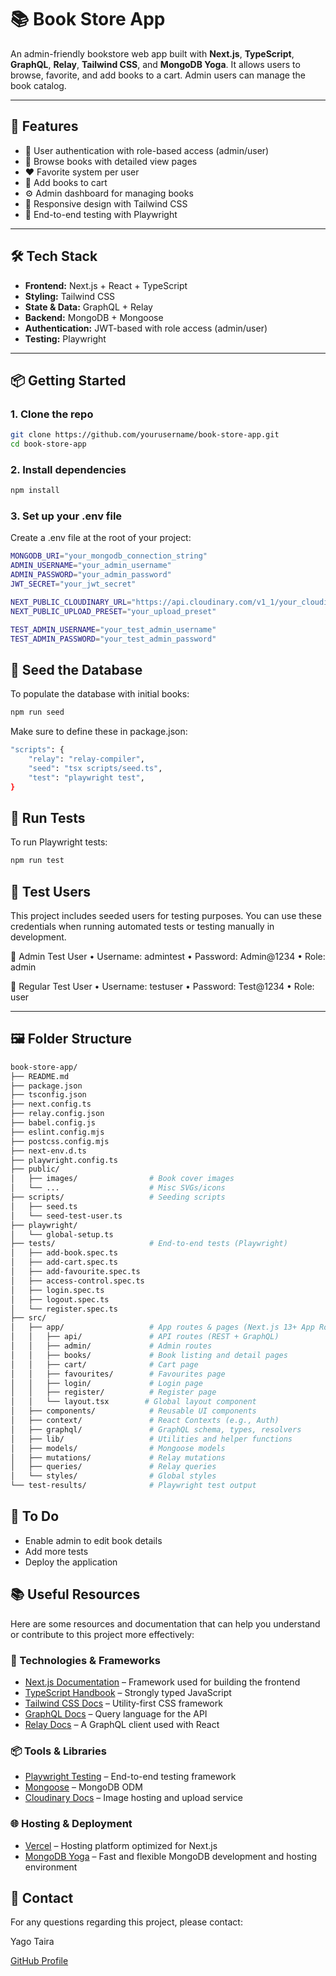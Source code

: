 # 📚 Book Store App

An admin-friendly bookstore web app built with **Next.js**, **TypeScript**, **GraphQL**, **Relay**, **Tailwind CSS**, and **MongoDB Yoga**. It allows users to browse, favorite, and add books to a cart. Admin users can manage the book catalog.

---

## 🚀 Features

- 🔐 User authentication with role-based access (admin/user)
- 📖 Browse books with detailed view pages
- ❤️ Favorite system per user
- 🛒 Add books to cart
- ⚙️ Admin dashboard for managing books
- 🌈 Responsive design with Tailwind CSS
- 🧪 End-to-end testing with Playwright

---

## 🛠️ Tech Stack

- **Frontend:** Next.js + React + TypeScript
- **Styling:** Tailwind CSS
- **State & Data:** GraphQL + Relay
- **Backend:** MongoDB + Mongoose
- **Authentication:** JWT-based with role access (admin/user)
- **Testing:** Playwright

---

## 📦 Getting Started

### 1. Clone the repo

```bash
git clone https://github.com/yourusername/book-store-app.git
cd book-store-app
```

### 2. Install dependencies

```bash
npm install
```

### 3. Set up your .env file

Create a .env file at the root of your project:

```bash
MONGODB_URI="your_mongodb_connection_string"
ADMIN_USERNAME="your_admin_username"
ADMIN_PASSWORD="your_admin_password"
JWT_SECRET="your_jwt_secret"

NEXT_PUBLIC_CLOUDINARY_URL="https://api.cloudinary.com/v1_1/your_cloudinary_cloud_name/image/upload"
NEXT_PUBLIC_UPLOAD_PRESET="your_upload_preset"

TEST_ADMIN_USERNAME="your_test_admin_username"
TEST_ADMIN_PASSWORD="your_test_admin_password"
```

## 🌱 Seed the Database

To populate the database with initial books:

```bash
npm run seed
```

Make sure to define these in package.json:

```bash
"scripts": {
    "relay": "relay-compiler",
    "seed": "tsx scripts/seed.ts",
    "test": "playwright test",
}
```

## 🧪 Run Tests

To run Playwright tests:

```bash
npm run test
```

## 🧪 Test Users

This project includes seeded users for testing purposes. You can use these credentials when running automated tests or testing manually in development.

🔐 Admin Test User
• Username: admintest
• Password: Admin@1234
• Role: admin

🙋 Regular Test User
• Username: testuser
• Password: Test@1234
• Role: user

---

## 🖼 Folder Structure

```bash
book-store-app/
├── README.md
├── package.json
├── tsconfig.json
├── next.config.ts
├── relay.config.json
├── babel.config.js
├── eslint.config.mjs
├── postcss.config.mjs
├── next-env.d.ts
├── playwright.config.ts
├── public/
│   ├── images/                # Book cover images
│   └── ...                    # Misc SVGs/icons
├── scripts/                   # Seeding scripts
│   ├── seed.ts
│   └── seed-test-user.ts
├── playwright/
│   └── global-setup.ts
├── tests/                     # End-to-end tests (Playwright)
│   ├── add-book.spec.ts
│   ├── add-cart.spec.ts
│   ├── add-favourite.spec.ts
│   ├── access-control.spec.ts
│   ├── login.spec.ts
│   ├── logout.spec.ts
│   └── register.spec.ts
├── src/
│   ├── app/                   # App routes & pages (Next.js 13+ App Router)
│   │   ├── api/               # API routes (REST + GraphQL)
│   │   ├── admin/             # Admin routes
│   │   ├── books/             # Book listing and detail pages
│   │   ├── cart/              # Cart page
│   │   ├── favourites/        # Favourites page
│   │   ├── login/             # Login page
│   │   ├── register/          # Register page
│   │   └── layout.tsx        # Global layout component
│   ├── components/            # Reusable UI components
│   ├── context/               # React Contexts (e.g., Auth)
│   ├── graphql/               # GraphQL schema, types, resolvers
│   ├── lib/                   # Utilities and helper functions
│   ├── models/                # Mongoose models
│   ├── mutations/             # Relay mutations
│   ├── queries/               # Relay queries
│   └── styles/                # Global styles
└── test-results/              # Playwright test output
```

## 📌 To Do

- Enable admin to edit book details
- Add more tests
- Deploy the application

## 📚 Useful Resources

Here are some resources and documentation that can help you understand or contribute to this project more effectively:

### 🔧 Technologies & Frameworks

- [Next.js Documentation](https://nextjs.org/docs) – Framework used for building the frontend
- [TypeScript Handbook](https://www.typescriptlang.org/docs/) – Strongly typed JavaScript
- [Tailwind CSS Docs](https://tailwindcss.com/docs) – Utility-first CSS framework
- [GraphQL Docs](https://graphql.org/learn/) – Query language for the API
- [Relay Docs](https://relay.dev/docs/) – A GraphQL client used with React

### 📦 Tools & Libraries

- [Playwright Testing](https://playwright.dev/docs/intro) – End-to-end testing framework
- [Mongoose](https://mongoosejs.com/docs/index.html) – MongoDB ODM
- [Cloudinary Docs](https://cloudinary.com/documentation) – Image hosting and upload service

### 🌐 Hosting & Deployment

- [Vercel](https://vercel.com/docs) – Hosting platform optimized for Next.js
- [MongoDB Yoga](https://www.mongodb.com/yoga) – Fast and flexible MongoDB development and hosting environment

## 📩 Contact

For any questions regarding this project, please contact:

Yago Taira

[GitHub Profile](https://github.com/YagoTaira)
